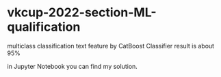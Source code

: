# vkcup-2022-section-ML-qualification
multiclass classification text feature by CatBoost Classifier
result is about 95%

in Jupyter Notebook you can find my solution. 
